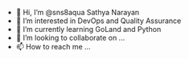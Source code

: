 - 👋 Hi, I’m @sns8aqua Sathya Narayan
- 👀 I’m interested in DevOps and Quality Assurance
- 🌱 I’m currently learning GoLand and Python
- 💞️ I’m looking to collaborate on ...
- 📫 How to reach me ...

<!---
sns8aqua/sns8aqua is a ✨ special ✨ repository because its `README.md` (this file) appears on your GitHub profile.
You can click the Preview link to take a look at your changes.
--->
